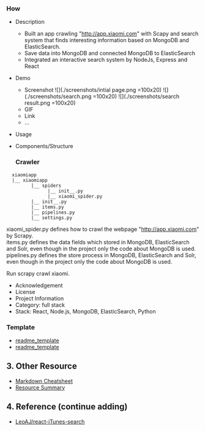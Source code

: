 
### How
- Description
  - Built an app crawling "http://app.xiaomi.com" with Scapy and search system that finds interesting information based on MongoDB and ElasticSearch. 
  - Save data into MongoDB and connected MongoDB to ElasticSearch 
  - Integrated an interactive search system by NodeJs, Express and React 

- Demo
  - Screenshot
    ![](./screenshots/intial page.png =100x20)
    ![](./screenshots/search.png =100x20)
    ![](./screenshots/search result.png =100x20)
  - GIF
  - Link
  - ...
- Usage
- Components/Structure
   ### Crawler

```
  xiaomiapp
  |__ xiaomiapp
         |__ spiders
               |__ init__.py
               |__ xiaomi_spider.py
         |__ init__.py
         |__ items.py
         |__ pipelines.py
         |__ settings.py
```

xiaomi_spider.py defines how to crawl the webpage "http://app.xiaomi.com" by Scrapy.  
items.py defines the data fields which stored in MongoDB, ElasticSearch and Solr, even though in the project only the code about MongoDB is used.  
pipelines.py defines the store process in MongoDB, ElasticSearch and Solr, even though in the project only the code about MongoDB is used.  

Run scrapy crawl xiaomi.


- Acknowledgement
- License
- Project Information
 - Category: full stack
 - Stack: React, Node.js, MongoDB, ElasticSearch, Python

### Template
- [readme_template](https://github.com/hackjustu/Github-Ranking-FrontEnd)
- [readme_template](https://github.com/nirvanastar)

## 3. Other Resource
- [Markdown Cheatsheet](https://github.com/adam-p/markdown-here/wiki/Markdown-Cheatsheet#headers)
- [Resource Summary](./Resource.md)

## 4. Reference (continue adding)
- [LeoAJ/react-iTunes-search](https://github.com/LeoAJ/react-iTunes-search)
